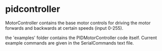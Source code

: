 # pidcontroller

MotorController contains the base motor controls for driving the motor forwards and backwards at certain speeds (input 0-255).

the 'examples' folder contains the PIDMotorController code itself. Current example commands are given in the SerialCommands text file.
